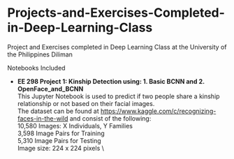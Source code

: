 # Projects-and-Exercises-Completed-in-Deep-Learning-Class
Project and Exercises completed in Deep Learning Class at the University of the Philippines Diliman

Notebooks Included 
* **EE 298 Project 1: Kinship Detection using: 1. Basic BCNN and 2. OpenFace_and_BCNN** \
  This Jupyter Notebook is used to predict if two people share a kinship relationship or not based on their facial images. \
  The dataset can be found at https://www.kaggle.com/c/recognizing-faces-in-the-wild and consist of the following: \
  10,580 Images: X Individuals, Y Families \
  3,598 Image Pairs for Training \
  5,310 Image Pairs for Testing \
  Image size: 224 x 224 pixels \

